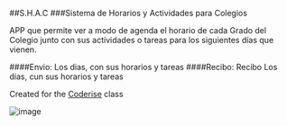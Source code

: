 ##S.H.A.C
###Sistema de Horarios y Actividades para Colegios

APP que permite ver a modo de agenda el horario de cada Grado del Colegio
junto con sus actividades o tareas para los siguientes días que vienen.

####Envio: Los dias, con sus horarios y tareas
####Recibo: Recibo Los días, cun sus horarios y tareas

Created for the [Coderise](http://coderise.org) class

![image](http://servermine.com.ar/images/logo-shac.png)